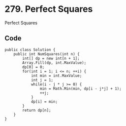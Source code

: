 # 279. Perfect Squares
Perfect Squares

## Code
    public class Solution {
        public int NumSquares(int n) {
            int[] dp = new int[n + 1];
            Array.Fill(dp, int.MaxValue);
            dp[0] = 0;
            for(int i = 1; i <= n; ++i) {
                int min = int.MaxValue;
                int j = 1;
                while(i - j * j >= 0) {
                    min = Math.Min(min, dp[i - j*j] + 1);
                    ++j;
                }
                dp[i] = min;
            }		
            return dp[n];
        }
    }